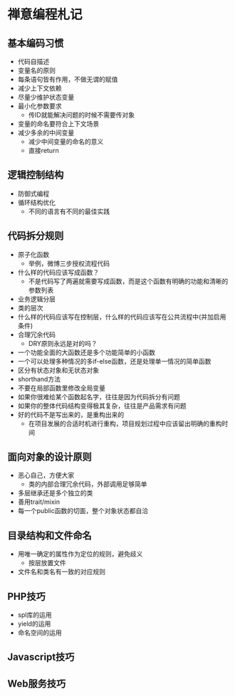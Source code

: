 禅意编程札记
============

## 基本编码习惯
- 代码自描述
- 变量名的原则
- 每条语句皆有作用，不做无谓的赋值
- 减少上下文依赖
- 尽量少维护状态变量
- 最小化参数要求
  - 传ID就能解决问题的时候不需要传对象
- 变量的命名要符合上下文场景
- 减少多余的中间变量
  - 减少中间变量的命名的意义
  - 直接return

## 逻辑控制结构
- 防御式编程
- 循环结构优化
  - 不同的语言有不同的最佳实践

## 代码拆分规则
- 原子化函数
  - 举例，微博三步授权流程代码
- 什么样的代码应该写成函数？
  - 不是代码写了两遍就需要写成函数，而是这个函数有明确的功能和清晰的参数列表
- 业务逻辑分层
- 类的层次
- 什么样的代码应该写在控制层，什么样的代码应该写在公共流程中(并加启用条件)
- 合理冗余代码
  - DRY原则永远是对的吗？
- 一个功能全面的大函数还是多个功能简单的小函数
- 一个可以处理多种情况的多if-else函数，还是处理单一情况的简单函数
- 区分有状态对象和无状态对象
- shorthand方法
- 不要在局部函数里修改全局变量
- 如果你很难给某个函数起名字，往往是因为代码拆分有问题
- 如果你的整体代码结构变得极其复杂，往往是产品需求有问题
- 好的代码不是写出来的，是重构出来的
  - 在项目发展的合适时机进行重构，项目规划过程中应该留出明确的重构时间

## 面向对象的设计原则
- 恶心自己，方便大家
  - 类的内部合理冗余代码，外部调用足够简单
- 多层继承还是多个独立的类
- 善用trait/mixin
- 每一个public函数的切面，整个对象状态都自洽

## 目录结构和文件命名
- 用唯一确定的属性作为定位的规则，避免歧义
  - 按层放置文件
- 文件名和类名有一致的对应规则

## PHP技巧
- spl库的运用
- yield的运用
- 命名空间的运用

## Javascript技巧


## Web服务技巧

